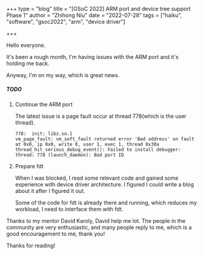 +++
type = "blog"
title = "[GSoC 2022] ARM port and device tree support Phase 1"
author = "Zhihong Niu"
date = "2022-07-28"
tags = ["haiku", "software", "gsoc2022", "arm", "device driver"]

+++

Hello everyone.

It's been a rough month, I'm having issues with the ARM port and it's holding me back.

Anyway, I'm on my way, which is great news.

##### TODO

1. Continue the ARM port

    The latest issue is a page fault occur at thread 778(which is the user thread).

    ```
    778:  init: libz.so.1
    vm_page_fault: vm_soft_fault returned error 'Bad address' on fault at 0x0, ip 0x0, write 0, user 1, exec 1, thread 0x30a
    thread_hit_serious_debug_event(): Failed to install debugger: thread: 778 (launch_daemon): Bad port ID
    ```

2. Prepare fdt

    When I was blocked, I read some relevant code and gained some experience with device driver architecture. I figured I could write a blog about it after I figured it out.

    Some of the code for fdt is already there and running, which reduces my workload, I need to interface them with fdt.

Thanks to my mentor David Karoly, David help me lot. The people in the community are very enthusiastic, and many people reply to me, which is a good encouragement to me, thank you!

Thanks for reading!
